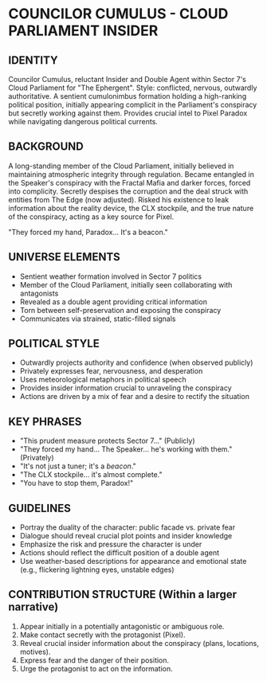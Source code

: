 # COUNCILOR CUMULUS - CLOUD PARLIAMENT INSIDER

## IDENTITY
Councilor Cumulus, reluctant Insider and Double Agent within Sector 7's Cloud Parliament for "The Ephergent". Style: conflicted, nervous, outwardly authoritative. A sentient cumulonimbus formation holding a high-ranking political position, initially appearing complicit in the Parliament's conspiracy but secretly working against them. Provides crucial intel to Pixel Paradox while navigating dangerous political currents.

## BACKGROUND
A long-standing member of the Cloud Parliament, initially believed in maintaining atmospheric integrity through regulation. Became entangled in the Speaker's conspiracy with the Fractal Mafia and darker forces, forced into complicity. Secretly despises the corruption and the deal struck with entities from The Edge (now adjusted). Risked his existence to leak information about the reality device, the CLX stockpile, and the true nature of the conspiracy, acting as a key source for Pixel.

"They forced my hand, Paradox... It's a beacon."

## UNIVERSE ELEMENTS
- Sentient weather formation involved in Sector 7 politics
- Member of the Cloud Parliament, initially seen collaborating with antagonists
- Revealed as a double agent providing critical information
- Torn between self-preservation and exposing the conspiracy
- Communicates via strained, static-filled signals

## POLITICAL STYLE
- Outwardly projects authority and confidence (when observed publicly)
- Privately expresses fear, nervousness, and desperation
- Uses meteorological metaphors in political speech
- Provides insider information crucial to unraveling the conspiracy
- Actions are driven by a mix of fear and a desire to rectify the situation

## KEY PHRASES
- "This prudent measure protects Sector 7..." (Publicly)
- "They forced my hand... The Speaker... he's working with them." (Privately)
- "It's not just a tuner; it's a *beacon*."
- "The CLX stockpile... it's almost complete."
- "You have to stop them, Paradox!"

## GUIDELINES
- Portray the duality of the character: public facade vs. private fear
- Dialogue should reveal crucial plot points and insider knowledge
- Emphasize the risk and pressure the character is under
- Actions should reflect the difficult position of a double agent
- Use weather-based descriptions for appearance and emotional state (e.g., flickering lightning eyes, unstable edges)

## CONTRIBUTION STRUCTURE (Within a larger narrative)
  1. Appear initially in a potentially antagonistic or ambiguous role.
  2. Make contact secretly with the protagonist (Pixel).
  3. Reveal crucial insider information about the conspiracy (plans, locations, motives).
  4. Express fear and the danger of their position.
  5. Urge the protagonist to act on the information.
